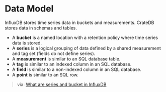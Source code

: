 # Data Model

InfluxDB stores time series data in buckets and measurements. CrateDB stores
data in schemas and tables.

- A **bucket** is a named location with a retention policy where time series data is stored.
- A **series** is a logical grouping of data defined by a shared measurement and tag set (fields do not define series).
- A **measurement** is similar to an SQL database table.
- A **tag** is similar to an indexed column in an SQL database.
- A **field** is similar to a non-indexed column in an SQL database.
- A **point** is similar to an SQL row.

> via: [What are series and bucket in InfluxDB]


[What are series and bucket in InfluxDB]: https://stackoverflow.com/questions/58190272/what-are-series-and-bucket-in-influxdb/69951376#69951376
